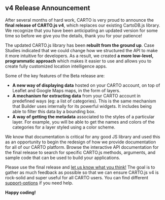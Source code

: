 ## v4 Release Announcement

After several months of hard work, CARTO is very proud to announce the __final release of CARTO.js v4__, which replaces our existing CartoDB.js library. We recognize that you have been anticipating an updated version for some time so before we give you the details, thank you for your patience!

The updated CARTO.js library has been __rebuilt from the ground up__. Case Studies indicated that we could change how we structured the API to make it more intuitive for developers. As a result, we created __a more low-level, programmatic approach__ which makes it easier to use and allows you to create fully customized location intelligence apps.

Some of the key features of the Beta release are:

* __A new way of displaying data__ hosted on your CARTO account, on top of Leaflet and Google Maps maps, in the form of layers.
* __A mechanism for extracting data__ from your CARTO account in predefined ways (eg: a list of categories). This is the same mechanism that Builder uses internally for its powerful widgets. It includes being able to filter this data by a bounding box.
* __A way of getting the metadata__ associated to the styles of a particular layer. For example, you will be able to get the names and colors of the categories for a layer styled using a color scheme.

We know that documentation is critical for any good JS library and used this as an opportunity to begin the redesign of how we provide documentation for all of our CARTO platform. Browse the interactive API documentation for the final release to search for specific CARTO.js methods, arguments, and sample code that can be used to build your applications.

Please use the final release and <a class="typeform-share" href="https://cartohq.typeform.com/to/mH6RRl" data-mode="popup" target="_blank">let us know what you think!</a><script>(function() { var qs,js,q,s,d=document, gi=d.getElementById, ce=d.createElement, gt=d.getElementsByTagName, id="typef_orm_share", b="https://embed.typeform.com/"; if(!gi.call(d,id)){ js=ce.call(d,"script"); js.id=id; js.src=b+"embed.js"; q=gt.call(d,"script")[0]; q.parentNode.insertBefore(js,q) } })() </script> The goal is to gather as much feedback as possible so that we can ensure CARTO.js v4 is rock-solid and super useful for all CARTO users. You can find different [support-options]({{site.cartojs_docs}}/support) if you need help.

__Happy coding!__
